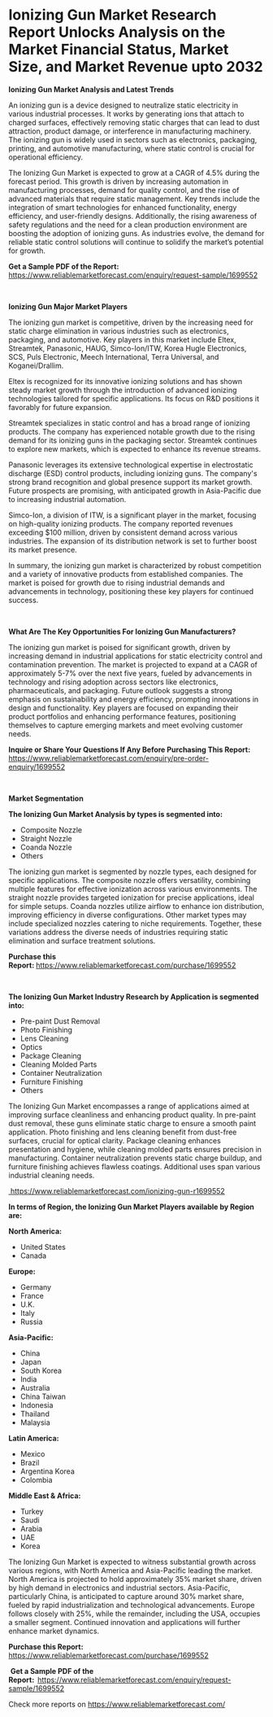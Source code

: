 <p><h1>Ionizing Gun Market Research Report Unlocks Analysis on the Market Financial Status, Market Size, and Market Revenue upto 2032</h1></p><p><strong>Ionizing Gun Market Analysis and Latest Trends</strong></p>
<p><p>An ionizing gun is a device designed to neutralize static electricity in various industrial processes. It works by generating ions that attach to charged surfaces, effectively removing static charges that can lead to dust attraction, product damage, or interference in manufacturing machinery. The ionizing gun is widely used in sectors such as electronics, packaging, printing, and automotive manufacturing, where static control is crucial for operational efficiency.</p><p>The Ionizing Gun Market is expected to grow at a CAGR of 4.5% during the forecast period. This growth is driven by increasing automation in manufacturing processes, demand for quality control, and the rise of advanced materials that require static management. Key trends include the integration of smart technologies for enhanced functionality, energy efficiency, and user-friendly designs. Additionally, the rising awareness of safety regulations and the need for a clean production environment are boosting the adoption of ionizing guns. As industries evolve, the demand for reliable static control solutions will continue to solidify the market’s potential for growth.</p></p>
<p><strong>Get a Sample PDF of the Report:&nbsp;</strong> <a href="https://www.reliablemarketforecast.com/enquiry/request-sample/1699552?utm_campaign=1893&utm_medium=2&utm_source=Github&utm_content=ia&utm_term=09012025&utm_id=ionizing-gun">https://www.reliablemarketforecast.com/enquiry/request-sample/1699552</a></p>
<p>&nbsp;</p>
<p><strong>Ionizing Gun Major Market Players</strong></p>
<p><p>The ionizing gun market is competitive, driven by the increasing need for static charge elimination in various industries such as electronics, packaging, and automotive. Key players in this market include Eltex, Streamtek, Panasonic, HAUG, Simco-Ion/ITW, Korea Hugle Electronics, SCS, Puls Electronic, Meech International, Terra Universal, and Koganei/Drallim.</p><p>Eltex is recognized for its innovative ionizing solutions and has shown steady market growth through the introduction of advanced ionizing technologies tailored for specific applications. Its focus on R&D positions it favorably for future expansion.</p><p>Streamtek specializes in static control and has a broad range of ionizing products. The company has experienced notable growth due to the rising demand for its ionizing guns in the packaging sector. Streamtek continues to explore new markets, which is expected to enhance its revenue streams.</p><p>Panasonic leverages its extensive technological expertise in electrostatic discharge (ESD) control products, including ionizing guns. The company's strong brand recognition and global presence support its market growth. Future prospects are promising, with anticipated growth in Asia-Pacific due to increasing industrial automation.</p><p>Simco-Ion, a division of ITW, is a significant player in the market, focusing on high-quality ionizing products. The company reported revenues exceeding $100 million, driven by consistent demand across various industries. The expansion of its distribution network is set to further boost its market presence.</p><p>In summary, the ionizing gun market is characterized by robust competition and a variety of innovative products from established companies. The market is poised for growth due to rising industrial demands and advancements in technology, positioning these key players for continued success.</p></p>
<p>&nbsp;</p>
<p><strong>What Are The Key Opportunities For Ionizing Gun Manufacturers?</strong></p>
<p><p>The ionizing gun market is poised for significant growth, driven by increasing demand in industrial applications for static electricity control and contamination prevention. The market is projected to expand at a CAGR of approximately 5-7% over the next five years, fueled by advancements in technology and rising adoption across sectors like electronics, pharmaceuticals, and packaging. Future outlook suggests a strong emphasis on sustainability and energy efficiency, prompting innovations in design and functionality. Key players are focused on expanding their product portfolios and enhancing performance features, positioning themselves to capture emerging markets and meet evolving customer needs.</p></p>
<p><strong>Inquire or Share Your Questions If Any Before Purchasing This Report:</strong> <a href="https://www.reliablemarketforecast.com/enquiry/pre-order-enquiry/1699552?utm_campaign=1893&utm_medium=2&utm_source=Github&utm_content=ia&utm_term=09012025&utm_id=ionizing-gun">https://www.reliablemarketforecast.com/enquiry/pre-order-enquiry/1699552</a></p>
<p>&nbsp;</p>
<p><strong>Market Segmentation</strong></p>
<p><strong>The Ionizing Gun Market Analysis by types is segmented into:</strong></p>
<p><ul><li>Composite Nozzle</li><li>Straight Nozzle</li><li>Coanda Nozzle</li><li>Others</li></ul></p>
<p><p>The ionizing gun market is segmented by nozzle types, each designed for specific applications. The composite nozzle offers versatility, combining multiple features for effective ionization across various environments. The straight nozzle provides targeted ionization for precise applications, ideal for simple setups. Coanda nozzles utilize airflow to enhance ion distribution, improving efficiency in diverse configurations. Other market types may include specialized nozzles catering to niche requirements. Together, these variations address the diverse needs of industries requiring static elimination and surface treatment solutions.</p></p>
<p><strong>Purchase this Report:&nbsp;</strong><a href="https://www.reliablemarketforecast.com/purchase/1699552?utm_campaign=1893&utm_medium=2&utm_source=Github&utm_content=ia&utm_term=09012025&utm_id=ionizing-gun">https://www.reliablemarketforecast.com/purchase/1699552</a></p>
<p>&nbsp;</p>
<p><strong>The Ionizing Gun Market Industry Research by Application is segmented into:</strong></p>
<p><ul><li>Pre-paint Dust Removal</li><li>Photo Finishing</li><li>Lens Cleaning</li><li>Optics</li><li>Package Cleaning</li><li>Cleaning Molded Parts</li><li>Container Neutralization</li><li>Furniture Finishing</li><li>Others</li></ul></p>
<p><p>The Ionizing Gun Market encompasses a range of applications aimed at improving surface cleanliness and enhancing product quality. In pre-paint dust removal, these guns eliminate static charge to ensure a smooth paint application. Photo finishing and lens cleaning benefit from dust-free surfaces, crucial for optical clarity. Package cleaning enhances presentation and hygiene, while cleaning molded parts ensures precision in manufacturing. Container neutralization prevents static charge buildup, and furniture finishing achieves flawless coatings. Additional uses span various industrial cleaning needs.</p></p>
<p><a href="https://www.reliablemarketforecast.com/ionizing-gun-r1699552?utm_campaign=1893&utm_medium=2&utm_source=Github&utm_content=ia&utm_term=09012025&utm_id=ionizing-gun">&nbsp;https://www.reliablemarketforecast.com/ionizing-gun-r1699552</a></p>
<p><strong>In terms of Region, the Ionizing Gun Market Players available by Region are:</strong></p>
<p>
    <p> <strong> North America: </strong>
        <ul>
            <li>United States</li>
            <li>Canada</li>
        </ul>
        </p> 
    <p> <strong> Europe: </strong>
        <ul>
            <li>Germany</li>
            <li>France</li>
            <li>U.K.</li>
            <li>Italy</li>
            <li>Russia</li>
        </ul>
        </p> 
    <p> <strong> Asia-Pacific: </strong>
        <ul>
            <li>China</li>
            <li>Japan</li>
            <li>South Korea</li>
            <li>India</li>
            <li>Australia</li>
            <li>China Taiwan</li>
            <li>Indonesia</li>
            <li>Thailand</li>
            <li>Malaysia</li>
        </ul>
        </p> 
    <p> <strong> Latin America: </strong>
        <ul>
            <li>Mexico</li>
            <li>Brazil</li>
            <li>Argentina Korea</li>
            <li>Colombia</li>
        </ul>
        </p> 
    <p> <strong> Middle East & Africa: </strong>
        <ul>
            <li>Turkey</li>
            <li>Saudi</li>
            <li>Arabia</li>
            <li>UAE</li>
            <li>Korea</li>
        </ul>
    </p>
    </p>
<p><p>The Ionizing Gun Market is expected to witness substantial growth across various regions, with North America and Asia-Pacific leading the market. North America is projected to hold approximately 35% market share, driven by high demand in electronics and industrial sectors. Asia-Pacific, particularly China, is anticipated to capture around 30% market share, fueled by rapid industrialization and technological advancements. Europe follows closely with 25%, while the remainder, including the USA, occupies a smaller segment. Continued innovation and applications will further enhance market dynamics.</p></p>
<p><strong>Purchase this Report: </strong><a href="https://www.reliablemarketforecast.com/purchase/1699552?utm_campaign=1893&utm_medium=2&utm_source=Github&utm_content=ia&utm_term=09012025&utm_id=ionizing-gun">https://www.reliablemarketforecast.com/purchase/1699552</a></p>
<p>&nbsp;<strong>Get a Sample PDF of the Report:&nbsp;&nbsp;</strong><a href="https://www.reliablemarketforecast.com/enquiry/request-sample/1699552?utm_campaign=1893&utm_medium=2&utm_source=Github&utm_content=ia&utm_term=09012025&utm_id=ionizing-gun">https://www.reliablemarketforecast.com/enquiry/request-sample/1699552</a></p>
<p><strong></strong></p>
<p>Check more reports on <a href="https://www.reliablemarketforecast.com/?utm_campaign=1893&utm_medium=2&utm_source=Github&utm_content=ia&utm_term=09012025&utm_id=ionizing-gun">https://www.reliablemarketforecast.com/</a></p>